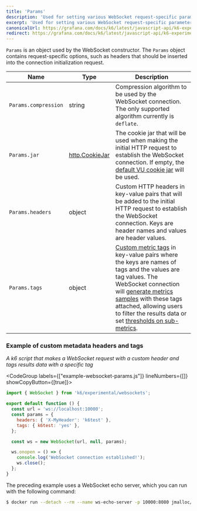 ```yaml
---
title: 'Params'
description: 'Used for setting various WebSocket request-specific parameters such as headers, tags, etc.'
excerpt: 'Used for setting various WebSocket request-specific parameters such as headers, tags, etc.'
canonicalUrl: https://grafana.com/docs/k6/latest/javascript-api/k6-experimental/websockets/params/
redirect: https://grafana.com/docs/k6/latest/javascript-api/k6-experimental/websockets/params/
---
```


`Params` is an object used by the WebSocket constructor. The `Params` object contains request-specific options, such as headers that should be inserted into the connection initialization request.

| Name                  | Type   | Description |
| --------------------- | ------ | ----------- |
| `Params.compression`  | string | Compression algorithm to be used by the WebSocket connection. The only supported algorithm currently is `deflate`. |
| `Params.jar`          | [http.CookieJar](/javascript-api/k6-http/cookiejar/) | The cookie jar that will be used when making the initial HTTP request to establish the WebSocket connection. If empty, the [default VU cookie jar](/javascript-api/k6-http/cookiejar-method) will be used. |
| `Params.headers`      | object | Custom HTTP headers in key-value pairs that will be added to the initial HTTP request to establish the WebSocket connection. Keys are header names and values are header values. |
| `Params.tags`         | object | [Custom metric tags](/using-k6/tags-and-groups/#user-defined-tags) in key-value pairs where the keys are names of tags and the values are tag values. The WebSocket connection will [generate metrics samples](/javascript-api/k6-ws/socket/#websocket-built-in-metrics) with these tags attached, allowing users to filter the results data or set [thresholds on sub-metrics](/using-k6/thresholds/#thresholds-on-tags). |

### Example of custom metadata headers and tags

_A k6 script that makes a WebSocket request with a custom header and tags results data with a specific tag_

<CodeGroup labels={["example-websocket-params.js"]} lineNumbers={[]} showCopyButton={[true]}>

```javascript
import { WebSocket } from 'k6/experimental/websockets';

export default function () {
  const url = 'ws://localhost:10000';
  const params = {
    headers: { 'X-MyHeader': 'k6test' },
    tags: { k6test: 'yes' },
  };

  const ws = new WebSocket(url, null, params);

  ws.onopen = () => {
    console.log('WebSocket connection established!');
    ws.close();
  };
}
```

</CodeGroup>

The preceding example uses a WebSocket echo server, which you can run with the following command:

<CodeGroup>

```bash
$ docker run --detach --rm --name ws-echo-server -p 10000:8080 jmalloc/echo-server
```
</CodeGroup>